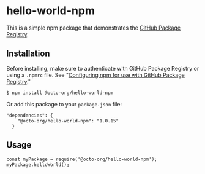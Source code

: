 # hello-world-npm

This is a simple npm package that demonstrates the [GitHub Package Registry](https://github.com/features/package-registry).

## Installation

Before installing, make sure to authenticate with GitHub Package Registry or using a `.npmrc` file. See "[Configuring npm for use with GitHub Package Registry](https://help.github.com/en/articles/configuring-npm-for-use-with-github-package-registry#authenticating-to-github-package-registry)."

`$ npm install @octo-org/hello-world-npm`

Or add this package to your `package.json` file:

```
"dependencies": {
    "@octo-org/hello-world-npm": "1.0.15"
  }
```

## Usage

```
const myPackage = require('@octo-org/hello-world-npm');
myPackage.helloWorld();
```
